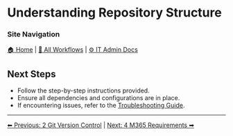 <!-- description: Documentation about Understanding Repository Structure for Your Organization. -->

# Understanding Repository Structure

### Site Navigation
[🏠 Home](../../README.md) | [📂 All Workflows](../../users/users.md) | [⚙ IT Admin Docs](../../it-admins/README.md)

## Next Steps
- Follow the step-by-step instructions provided.
- Ensure all dependencies and configurations are in place.
- If encountering issues, refer to the [Troubleshooting Guide](10-troubleshooting.md).

---

[⬅ Previous: 2 Git Version Control](2-git-version-control.md) | [Next: 4 M365 Requirements ➡](4-m365-requirements.md)